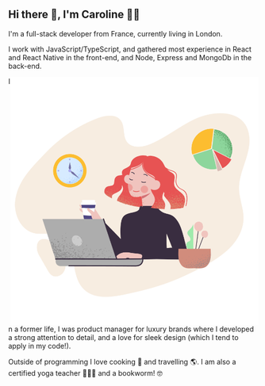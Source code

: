 ## Hi there 👋, I'm Caroline :woman_technologist:

I'm a full-stack developer from France, currently living in London. 

I work with JavaScript/TypeScript, and gathered most experience in React and React Native in the front-end, and Node, Express and MongoDb in the back-end.

<img align="right" alt="illustration of web developer with laptop" src="./pale-woman-works-with-computer.png" width="500" height="500" />

In a former life, I was product manager for luxury brands where I developed a strong  attention to detail, and a love for sleek design (which I tend to apply in my code!).

Outside of programming I love cooking 🌱 and travelling 🌎. I am also a certified yoga teacher 🧘🏽‍♀️ and a bookworm! 🤓


